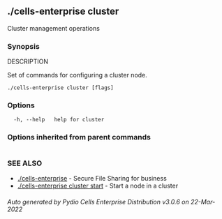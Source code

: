## ./cells-enterprise cluster

Cluster management operations

### Synopsis


DESCRIPTION

  Set of commands for configuring a cluster node.


```
./cells-enterprise cluster [flags]
```

### Options

```
  -h, --help   help for cluster
```

### Options inherited from parent commands

```
```

### SEE ALSO

* [./cells-enterprise](./cells-enterprise)	 - Secure File Sharing for business
* [./cells-enterprise cluster start](./cells-enterprise-cluster-start)	 - Start a node in a cluster

###### Auto generated by Pydio Cells Enterprise Distribution v3.0.6 on 22-Mar-2022

